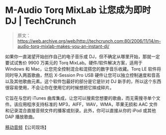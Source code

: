 # M-Audio Torq MixLab 让您成为即时 DJ | TechCrunch

> 原文：<https://web.archive.org/web/http://techcrunch.com:80/2006/11/14/m-audio-torq-mixlab-makes-you-an-instant-dj/>

如果你一直渴望开始创作自己的电子音乐或 DJ，但不确定从哪里开始，那就一定要试试售价 9900 万美元的 Torq MixLab。硬件/软件解决方案，适用于 Windows 和 Mac，让您完全控制混合和混搭您的数字音乐收藏。Torq LE 软件将同时导入两首歌曲，然后 X-Session Pro USB 硬件让您可以独立控制速度和音高以及其他歌曲元素。这个软件包最好的部分是它是针对 DJ 新手的，所以这个东西很容易使用，不会让你在使用它的时候想把它摔成碎片。

它旨在与您的 iTunes 曲库集成，让您可以搜索您想要的歌曲，而无需搜寻单个文件。该应用程序支持标准的 MP3，AIFF，WAV，WMA，苹果无损和 AAC 文件和记录混合直接音频文件的播客或刻录。此外，你可以直接从你的 iPod 或其他 DAP 播放歌曲。

[移动音频](https://web.archive.org/web/20160308014638/http://www.m-audio.com/index.php)【公司现场】